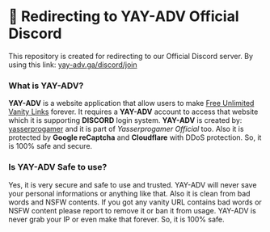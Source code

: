 # 🔗 Redirecting to YAY-ADV Official Discord

This repository is created for redirecting to our Official Discord server. By using this link: [yay-adv.ga/discord/join](https://yay-adv.ga/discord/join)

### What is YAY-ADV?

**YAY-ADV** is a website application that allow users to make <u>Free Unlimited Vanity Links</u> forever. It requires a **YAY-ADV** account to access that website which it is supporting **DISCORD** login system. **YAY-ADV** is created by: <u>yasserprogamer</u> and it is part of *Yasserprogamer Official* too. Also it is protected by **Google reCaptcha** and **Cloudflare** with DDoS protection. So, it is 100% safe and secure.

### Is YAY-ADV Safe to use?

Yes, it is very secure and safe to use and trusted. YAY-ADV will never save your personal informations or anything like that. Also it is clean from bad words and NSFW contents. If you got any vanity URL contains bad words or NSFW content please report to remove it or ban it from usage. YAY-ADV is never grab your IP or even make that forever. So, it is 100% safe.

